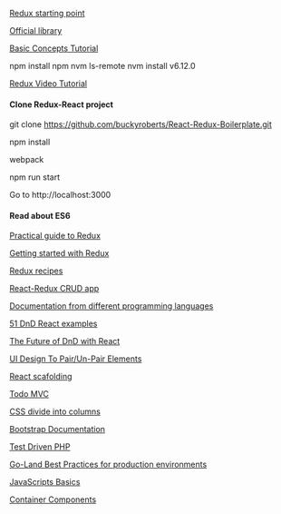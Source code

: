 [Redux starting point](http://www.youhavetolearncomputers.com/blog/2015/9/15/a-conceptual-overview-of-redux-or-how-i-fell-in-love-with-a-javascript-state-container)

[Official library](https://github.com/reactjs/redux)

[Basic Concepts Tutorial](https://github.com/happypoulp/redux-tutorial)

npm install npm
nvm ls-remote
nvm install v6.12.0

[Redux Video Tutorial](https://youtu.be/DiLVAXlVYR0)

#### Clone Redux-React project
git clone https://github.com/buckyroberts/React-Redux-Boilerplate.git

npm install

webpack

npm run start

Go to http://localhost:3000

#### Read about ES6


[Practical guide to Redux](https://lorenstewart.me/2016/11/27/a-practical-guide-to-redux)

[Getting started with Redux](http://www.jchapron.com/2015/08/14/getting-started-with-redux)

[Redux recipes](https://redux.js.org/docs/recipes)

[React-Redux CRUD app](https://medium.com/@rajaraodv/a-guide-for-building-a-react-redux-crud-app-7fe0b8943d0f)

[Documentation from different programming languages](https://devdocs.io)

[51 DnD React examples](https://react.rocks/tag/Drag_Drop)

[The Future of DnD with React](https://medium.com/@dan_abramov/the-future-of-drag-and-drop-apis-249dfea7a15f)

[UI Design To Pair/Un-Pair Elements](https://ux.stackexchange.com/questions/25715/how-can-i-allow-users-to-easily-pair-items-from-long-lists)

[React scafolding](http://fountainjs.io/)

[Todo MVC](https://codesandbox.io/s/github/reactjs/redux/tree/master/examples/todomvc)

[CSS divide into columns](https://stackoverflow.com/questions/10594197/divide-content-area-into-two-columns)

[Bootstrap Documentation](https://getbootstrap.com/docs/4.0/getting-started/introduction/)

[Test Driven PHP](https://code.tutsplus.com/series/test-driven-php--net-27482)

[Go-Land Best Practices for production environments](https://peter.bourgon.org/go-in-production/)

[JavaScripts Basics](https://developer.mozilla.org/en-US/docs/Learn/Getting_started_with_the_web/JavaScript_basics)

[Container Components](https://medium.com/@learnreact/container-components-c0e67432e005)
